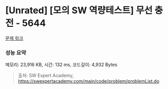 # [Unrated] [모의 SW 역량테스트] 무선 충전 - 5644 

[문제 링크](https://swexpertacademy.com/main/code/problem/problemDetail.do?contestProbId=AWXRDL1aeugDFAUo) 

### 성능 요약

메모리: 23,916 KB, 시간: 132 ms, 코드길이: 4,932 Bytes



> 출처: SW Expert Academy, https://swexpertacademy.com/main/code/problem/problemList.do